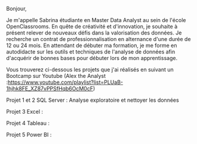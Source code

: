Bonjour, 

Je m'appelle Sabrina étudiante en Master Data Analyst au sein de l'école OpenClassrooms.
 En quête de créativité et d'innovation, je souhaite à présent relever de nouveaux défis dans la valorisation des données.
 Je recherche un contrat de professionnalisation en alternance d'une durée de 12 ou 24 mois.
 En attendant de débuter ma formation, je me forme en autodidacte sur les outils et techniques de l'analyse de données afin d'acquérir de bonnes bases pour débuter lors de mon apprentissage.


Vous trouverez ci-dessous les projets que j'ai réalisés en suivant un Bootcamp sur Youtube (Alex the Analyst :https://www.youtube.com/playlist?list=PLUaB-1hjhk8FE_XZ87vPPSfHqb6OcM0cF)

Projet 1 et 2 SQL Server : Analyse exploratoire et nettoyer les données

Projet 3 Excel :  

Projet 4 Tableau :  

Projet 5 Power BI : 

